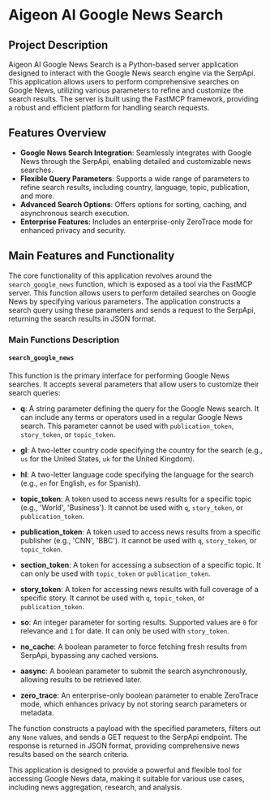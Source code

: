 # Aigeon AI Google News Search

## Project Description

Aigeon AI Google News Search is a Python-based server application designed to interact with the Google News search engine via the SerpApi. This application allows users to perform comprehensive searches on Google News, utilizing various parameters to refine and customize the search results. The server is built using the FastMCP framework, providing a robust and efficient platform for handling search requests.

## Features Overview

- **Google News Search Integration**: Seamlessly integrates with Google News through the SerpApi, enabling detailed and customizable news searches.
- **Flexible Query Parameters**: Supports a wide range of parameters to refine search results, including country, language, topic, publication, and more.
- **Advanced Search Options**: Offers options for sorting, caching, and asynchronous search execution.
- **Enterprise Features**: Includes an enterprise-only ZeroTrace mode for enhanced privacy and security.

## Main Features and Functionality

The core functionality of this application revolves around the `search_google_news` function, which is exposed as a tool via the FastMCP server. This function allows users to perform detailed searches on Google News by specifying various parameters. The application constructs a search query using these parameters and sends a request to the SerpApi, returning the search results in JSON format.

### Main Functions Description

#### `search_google_news`

This function is the primary interface for performing Google News searches. It accepts several parameters that allow users to customize their search queries:

- **q**: A string parameter defining the query for the Google News search. It can include any terms or operators used in a regular Google News search. This parameter cannot be used with `publication_token`, `story_token`, or `topic_token`.

- **gl**: A two-letter country code specifying the country for the search (e.g., `us` for the United States, `uk` for the United Kingdom).

- **hl**: A two-letter language code specifying the language for the search (e.g., `en` for English, `es` for Spanish).

- **topic_token**: A token used to access news results for a specific topic (e.g., 'World', 'Business'). It cannot be used with `q`, `story_token`, or `publication_token`.

- **publication_token**: A token used to access news results from a specific publisher (e.g., 'CNN', 'BBC'). It cannot be used with `q`, `story_token`, or `topic_token`.

- **section_token**: A token for accessing a subsection of a specific topic. It can only be used with `topic_token` or `publication_token`.

- **story_token**: A token for accessing news results with full coverage of a specific story. It cannot be used with `q`, `topic_token`, or `publication_token`.

- **so**: An integer parameter for sorting results. Supported values are `0` for relevance and `1` for date. It can only be used with `story_token`.

- **no_cache**: A boolean parameter to force fetching fresh results from SerpApi, bypassing any cached versions.

- **aasync**: A boolean parameter to submit the search asynchronously, allowing results to be retrieved later.

- **zero_trace**: An enterprise-only boolean parameter to enable ZeroTrace mode, which enhances privacy by not storing search parameters or metadata.

The function constructs a payload with the specified parameters, filters out any `None` values, and sends a GET request to the SerpApi endpoint. The response is returned in JSON format, providing comprehensive news results based on the search criteria.

This application is designed to provide a powerful and flexible tool for accessing Google News data, making it suitable for various use cases, including news aggregation, research, and analysis.